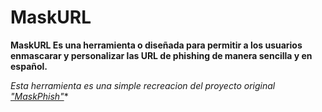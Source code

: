 # MaskURL
**MaskURL Es una herramienta o diseñada para permitir a los usuarios enmascarar y personalizar las URL de phishing de manera sencilla y en español.**

*Esta herramienta es una simple recreacion del proyecto original ["MaskPhish"](https://github.com/jaykali/maskphish)**
